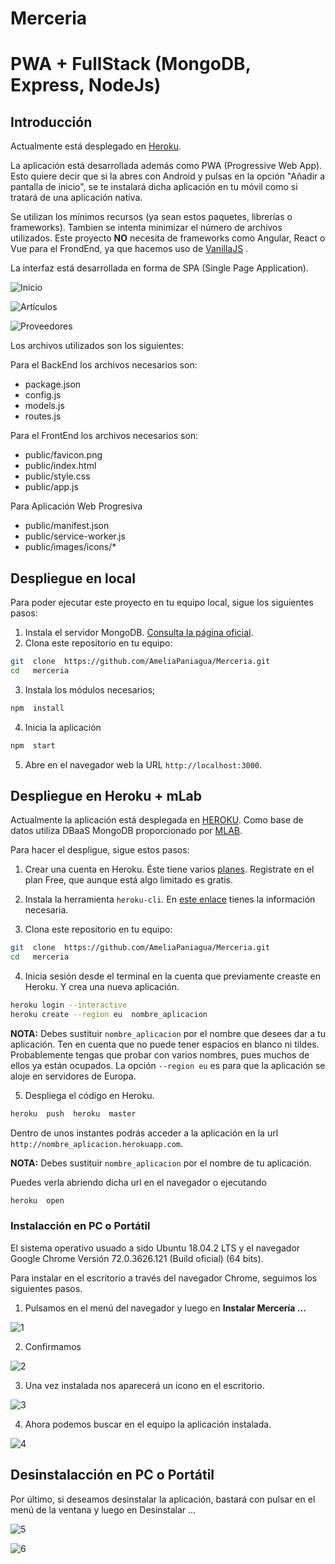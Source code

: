 # Merceria
# PWA + FullStack (MongoDB, Express, NodeJs)

## Introducción

Actualmente está desplegado en [Heroku](https://merceria.herokuapp.com/).

La aplicación está desarrollada además como PWA (Progressive Web App). Esto quiere decir que si la abres con Android y pulsas en la opción "Añadir a pantalla de inicio", se te instalará dicha aplicación en tu móvil como si tratará de una aplicación nativa. 

Se utilizan los mínimos recursos (ya sean estos paquetes, librerías o frameworks). Tambien se intenta minimizar el número de archivos utilizados. Este proyecto **NO** necesita de frameworks como Angular, React o Vue para el FrondEnd, ya que hacemos uso de [VanillaJS](http://vanilla-js.com/) . 

La interfaz está desarrollada en forma de SPA (Single Page Application).

![Inicio](img/inicioMerceria.png)

![Artículos](img/articulosMerceria.png)

![Proveedores](img/proveedoresMerceria.png)

Los archivos utilizados son los siguientes:

Para el BackEnd los archivos necesarios son:

- package.json
- config.js
- models.js
- routes.js

Para el FrontEnd los archivos necesarios son:

- public/favicon.png
- public/index.html
- public/style.css
- public/app.js

Para Aplicación Web Progresiva

- public/manifest.json
- public/service-worker.js
- public/images/icons/*



## Despliegue en local

Para poder ejecutar este proyecto en tu equipo local, sigue los siguientes pasos: 

1. Instala el servidor MongoDB. [Consulta la página oficial](https://docs.mongodb.com/manual/installation/).
2. Clona este repositorio en tu equipo:
  ```bash
  git  clone  https://github.com/AmeliaPaniagua/Merceria.git
  cd   merceria
  ```
3. Instala los módulos necesarios;
  ```bash
  npm  install
  ```
4. Inicia la aplicación
  ```bash
  npm  start
  ```
5. Abre en el navegador web la URL `http://localhost:3000`.


## Despliegue en Heroku + mLab

Actualmente la aplicación está desplegada en [HEROKU](https://www.heroku.com). Como base de datos utiliza DBaaS MongoDB proporcionado por [MLAB](https://mlab.com).

Para hacer el despligue, sigue estos pasos: 

1. Crear una cuenta en Heroku. Éste tiene varios [planes](https://www.heroku.com/pricing). Registrate en el plan Free, que aunque está algo limitado es gratis.

2. Instala la herramienta `heroku-cli`. En [este enlace](https://devcenter.heroku.com/articles/heroku-cli) tienes la información necesaria.

3. Clona este repositorio en tu equipo:
  ```bash
  git  clone  https://github.com/AmeliaPaniagua/Merceria.git
  cd   merceria
  ```

4. Inicia sesión desde el terminal en la cuenta que previamente creaste en Heroku. Y crea una nueva aplicación. 
  
  ```bash
  heroku login --interactive
  heroku create --region eu  nombre_aplicacion
  ```
  
  **NOTA:** Debes sustituir `nombre_aplicacion` por el nombre que desees dar a tu aplicación. Ten en cuenta que no puede tener espacios en blanco ni tildes. Probablemente tengas que probar con varios nombres, pues muchos de ellos ya están ocupados. La opción `--region eu` es para que la aplicación se aloje en servidores de Europa. 
  
5. Despliega el código en Heroku.

  ```bash
  heroku  push  heroku  master
  ```

  Dentro de unos instantes podrás acceder a la aplicación en la url `http://nombre_aplicacion.herokuapp.com`. 
  
  **NOTA:** Debes sustituir `nombre_aplicacion` por el nombre de tu aplicación.
  
  Puedes verla abriendo dicha url en el navegador o ejecutando
  
  ```bash
  heroku  open
  ```
  
### Instalacción en PC o Portátil

El sistema operativo usuado a sido Ubuntu 18.04.2 LTS y el navegador Google Chrome Versión 72.0.3626.121 (Build oficial) (64 bits).


Para instalar en el escritorio a través del navegador Chrome, seguimos los siguientes pasos.

1. Pulsamos en el menú del navegador y luego en **Instalar Mercería ...**

  ![1](img/1.png)
  
2. Confirmamos

  ![2](img/2.png)

3. Una vez instalada nos aparecerá un icono en el escritorio.

  ![3](img/3.png)

4. Ahora podemos buscar en el equipo la aplicación instalada.

  ![4](img/4.png)
  
  
  ## Desinstalacción en PC o Portátil
  Por último, si deseamos desinstalar la aplicación, bastará con pulsar en el menú de la ventana y luego en Desinstalar ...
  
  ![5](img/5.png)
  
  ![6](img/6.png)
